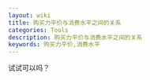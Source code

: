 ```yaml
---
layout: wiki
title: 购买力平价与消费水平之间的关系
categories: Tools
description: 购买力平价与消费水平之间的关系
keywords: 购买力平价,消费水平
---
```



试试可以吗？